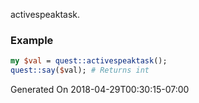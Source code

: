 activespeaktask.
### Example

```perl
my $val = quest::activespeaktask();
quest::say($val); # Returns int
```


Generated On 2018-04-29T00:30:15-07:00